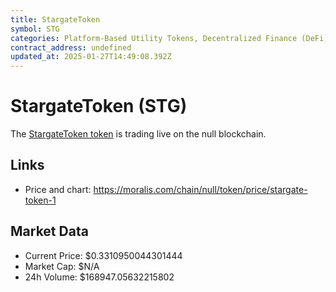 ```yaml
---
title: StargateToken
symbol: STG
categories: Platform-Based Utility Tokens, Decentralized Finance (DeFi)
contract_address: undefined
updated_at: 2025-01-27T14:49:08.392Z
---
```


# StargateToken (STG)
The [StargateToken token](https://moralis.com/chain/null/token/price/stargate-token-1) is trading live on the null blockchain.

## Links
- Price and chart: https://moralis.com/chain/null/token/price/stargate-token-1

## Market Data
- Current Price: $0.3310950044301444
- Market Cap: $N/A
- 24h Volume: $168947.05632215802
